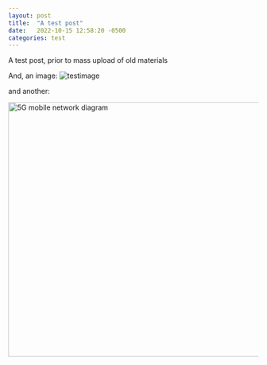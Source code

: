 ```yaml
---
layout: post
title:  "A test post"
date:   2022-10-15 12:58:20 -0500
categories: test
---
```

A test post, prior to mass upload of old materials

And, an image: ![testimage](https://live.staticflickr.com/65535/48937469372_185fe5f9fe_b.jpg)

and another:

<a title="Goodtiming8871, CC BY-SA 4.0 &lt;https://creativecommons.org/licenses/by-sa/4.0&gt;, via Wikimedia Commons" href="https://commons.wikimedia.org/wiki/File:5G_mobile_network_diagram.jpg"><img width="512" alt="5G mobile network diagram" src="https://upload.wikimedia.org/wikipedia/commons/thumb/6/6e/5G_mobile_network_diagram.jpg/512px-5G_mobile_network_diagram.jpg"></a>
